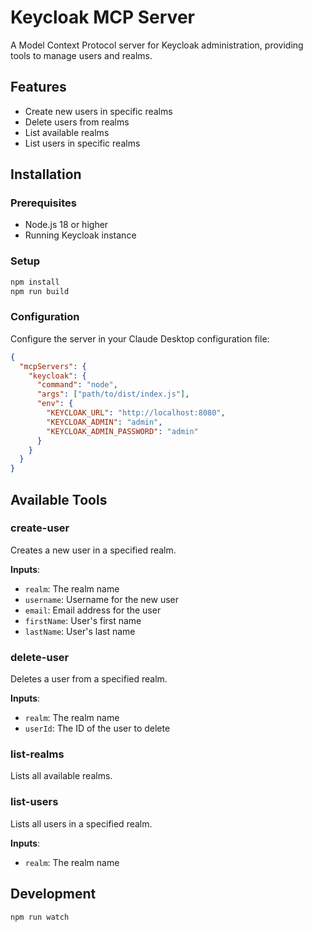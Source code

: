# Keycloak MCP Server

A Model Context Protocol server for Keycloak administration, providing tools to manage users and realms.

## Features

- Create new users in specific realms
- Delete users from realms
- List available realms
- List users in specific realms

## Installation

### Prerequisites

- Node.js 18 or higher
- Running Keycloak instance

### Setup

```bash
npm install
npm run build
```

### Configuration

Configure the server in your Claude Desktop configuration file:

```json
{
  "mcpServers": {
    "keycloak": {
      "command": "node",
      "args": ["path/to/dist/index.js"],
      "env": {
        "KEYCLOAK_URL": "http://localhost:8080",
        "KEYCLOAK_ADMIN": "admin",
        "KEYCLOAK_ADMIN_PASSWORD": "admin"
      }
    }
  }
}
```

## Available Tools

### create-user
Creates a new user in a specified realm.

**Inputs**:
- `realm`: The realm name
- `username`: Username for the new user
- `email`: Email address for the user
- `firstName`: User's first name
- `lastName`: User's last name

### delete-user
Deletes a user from a specified realm.

**Inputs**:
- `realm`: The realm name
- `userId`: The ID of the user to delete

### list-realms
Lists all available realms.

### list-users
Lists all users in a specified realm.

**Inputs**:
- `realm`: The realm name

## Development

```bash
npm run watch
```